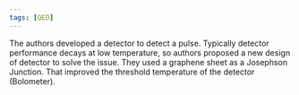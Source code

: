 ```yaml
---
tags: [QED]
---
```

The authors developed a detector to detect a pulse. Typically detector performance decays at low temperature, so authors proposed a new design of detector to solve the issue. They used a graphene sheet as a Josephson Junction. That improved the threshold temperature of the detector (Bolometer).
